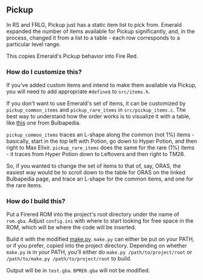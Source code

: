 ## Pickup

In RS and FRLG, Pickup just has a static item list to pick from. Emerald expanded the number of items available for Pickup significantly, and, in the process, changed it from a list to a table - each row corresponds to a particular level range.

This copies Emerald's Pickup behavior into Fire Red.

### How do I customize this?

If you've added custom items and intend to make them available via Pickup, you will need to add appropriate `#define`s to `src/items.h`.

If you don't want to use Emerald's set of items, it can be customized by `pickup_common_items` and `pickup_rare_items` in `src/pickup_items.c`. The best way to understand how the order works is to visualize it with a table, like [this](https://bulbapedia.bulbagarden.net/wiki/Pickup_(Ability)#Pok.C3.A9mon_Emerald) one from Bulbapedia.

`pickup_common_items` traces an L-shape along the common (not 1%) items - basically, start in the top left with Potion, go down to Hyper Potion, and then right to Max Elixir. `pickup_rare_items` does the same for the rare (1%) items - it traces from Hyper Potion down to Leftovers and then right to TM26.

So, if you wanted to change the set of items to that of, say, ORAS, the easiest way would be to scroll down to the table for ORAS on the linked Bulbapedia page, and trace an L-shape for the common items, and one for the rare items.

### How do I build this?

Put a Firered ROM into the project's root directory under the name of `rom.gba`. Adjust `config.ini` with where to start looking for free space in the ROM, which will be where the code will be inserted.

Build it with the modified [make.py](https://github.com/Sagiri/pkmn-make). `make.py` can either be put on your PATH, or if you prefer, copied into the project directory. Depending on whether `make.py` is in your PATH, you'll either do `make.py /path/to/project/root` or `/path/to/make.py /path/to/project/root` to build.

Output will be in `test.gba`. `BPRE0.gba` will not be modified.